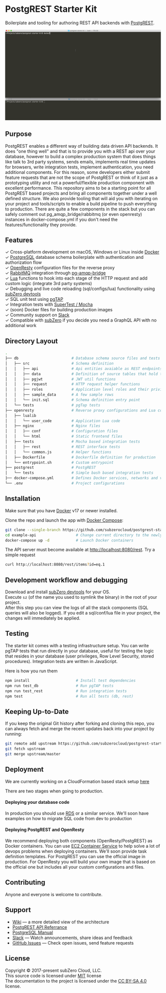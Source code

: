 # PostgREST Starter Kit

Boilerplate and tooling for authoring REST API backends with [PostgREST](https://postgrest.com).

![PostgREST Starter Kit](/media/postgrest-starter-kit.gif?raw=true "PostgREST Starter Kit")

## Purpose

PostgREST enables a different way of building data driven API backends. It does "one thing well" and that is to provide you with a REST api over your database, however to build a complex production system that does things like talk to 3rd party systems, sends emails, implements real time updates for browsers, write integration tests, implement authentication, you need additional components. For this reason, some developers either submit feature requests that are not the scope of PostgREST or think of it just as a prototyping utility and not a powerful/flexible production component with excellent performance. This repository aims to be a starting point for all PostgREST based projects and bring all components together under a well defined structure. We also provide tooling that will aid you with iterating on your project and tools/scripts to enable a build pipeline to push everything to production. There are quite a few components in the stack but you can safely comment out pg_amqp_bridge/rabbitmq (or even openresty) instances in docker-compose.yml if you don't need the features/functionality they provide.


## Features

✓ Cross-platform development on macOS, Windows or Linux inside [Docker](https://www.docker.com/)<br>
✓ [PostgreSQL](https://www.postgresql.org/) database schema boilerplate with authentication and authorization flow<br>
✓ [OpenResty](https://openresty.org/en/) configuration files for the reverse proxy<br>
✓ [RabbitMQ](https://www.rabbitmq.com/) integration through [pg-amqp-bridge](https://github.com/subzerocloud/pg-amqp-bridge)<br>
✓ [Lua](https://www.lua.org/) functions to hook into each stage of the HTTP request and add custom logic (integrate 3rd party systems)<br>
✓ Debugging and live code reloading (sql/configs/lua) functionality using [subZero devtools](https://github.com/subzerocloud/devtools)<br>
✓ SQL unit test using [pgTAP](http://pgtap.org/)<br>
✓ Integration tests with [SuperTest / Mocha](https://github.com/visionmedia/supertest)<br>
✓ (soon) Docker files for building production images<br>
✓ Community support on [Slack](https://slack.subzero.cloud/)<br>
✓ Compatible with [subZero](https://subzero.cloud/) if you decide you need a GraphQL API with no additional work<br>


## Directory Layout

```bash
.
├── db                        # Database schema source files and tests
│   ├── src                   # Schema definition
│   │   ├── api               # Api entities avaiable as REST endpoints
│   │   ├── data              # Definition of source tables that hold the data
│   │   ├── pgjwt             # JWT util functions
│   │   ├── request           # HTTP request helper functions
│   │   ├── roles             # Application level roles and their privileges
│   │   ├── sample_data       # A few sample rows
│   │   └── init.sql          # Schema definition entry point
│   └── tests                 # pgTap tests
├── openresty                 # Reverse proxy configurations and Lua code
│   ├── lualib
│   │   └── user_code         # Application Lua code
│   ├── nginx                 # Nginx files
│   │   ├── conf              # Configuration files
│   │   └── html              # Static frontend files
│   ├── tests                 # Mocha based integration tests
│   │   ├── rest              # REST interface tests
│   │   └── common.js         # Helper functions
│   ├── Dockerfile            # Dockerfile definition for production
│   └── entrypoint.sh         # Custom entrypoint
├── postgrest                 # PostgREST 
│   └── tests                 # Simple bash based integration tests
├── docker-compose.yml        # Defines Docker services, networks and volumes
└── .env                      # Project configurations

```


## Installation

Make sure that you have [Docker](https://www.docker.com/community-edition) v17 or newer installed.

Clone the repo and launch the app with [Docker Compose](https://docs.docker.com/compose/):

```bash
git clone --single-branch https://github.com/subzerocloud/postgrest-starter-kit example-api
cd example-api                  # Change current directory to the newly created one
docker-compose up -d            # Launch Docker containers
```

The API server must become available at [http://localhost:8080/rest](http://localhost:8080/rest).
Try a simple request

```bash
curl http://localhost:8080/rest/items?id=eq.1
```

## Development workflow and debugging

Download and install [subZero devtools](https://github.com/subzerocloud/devtools) for your OS.<br />
Execute `sz` (of the name you used to symlink the binary) in the root of your project.<br />
After this step you can view the logs of all the stack components (SQL queries will also be logged).
If you edit a sql/conf/lua file in your project, the changes will immediately be applied.


## Testing

The starter kit comes with a testing infrastructure setup. 
You can write pgTAP tests that run directly in your database, useful for testing the logic that resides in your database (user privileges, Row Level Security, stored procedures).
Integration tests are written in JavaScript.

Here is how you run them

```bash
npm install                     # Install test dependencies
npm run test_db                 # Run pgTAP tests
npm run test_rest               # Run integration tests
npm test                        # Run all tests (db, rest)
```

## Keeping Up-to-Date

If you keep the original Git history after  forking and cloning this repo, you can always fetch and merge
the recent updates back into your project by running:

```bash
git remote add upstream https://github.com/subzerocloud/postgrest-starter-kit.git
git fetch upstream
git merge upstream/master
```

## Deployment

We are currently working on a CloudFormation based stack setup [here](/pull/5)

There are two stages when going to production.

#### Deploying your database code
In production you should use [RDS](https://aws.amazon.com/rds/postgresql/) or a similar service.
We'll soon have examples on how to migrate SQL code from dev to production

#### Deploying PostgREST and OpenResty
We recommend deploying both components (OpenResty/PostgREST) as Docker containers.
You can use [EC2 Container Service](https://aws.amazon.com/ecs/) to help solve a lot of devops problems when deploying containers.
We'll soon provide task definition templates. For PostgREST you can use the official image in production. For OpenResty you will build your own image that is based on the official one but includes all your custom configurations and files.

## Contributing

Anyone and everyone is welcome to contribute.

## Support
* [Wiki](https://github.com/subzerocloud/postgrest-starter-kit/wiki) — a more detailed view of the architecture
* [PostgREST API Referrance](https://postgrest.com/en/stable/api.html)
* [PostgreSQL Manual](https://www.postgresql.org/docs/current/static/index.html)
* [Slack](https://slack.subzero.cloud/) — Watch announcements, share ideas and feedback
* [GitHub Issues](https://github.com/subzerocloud/postgrest-starter-kit/issues) — Check open issues, send feature requests

## License

Copyright © 2017-present subZero Cloud, LLC.<br />
This source code is licensed under [MIT](https://github.com/subzerocloud/postgrest-starter-kit/blob/master/LICENSE.txt) license<br />
The documentation to the project is licensed under the [CC BY-SA 4.0](http://creativecommons.org/licenses/by-sa/4.0/) license.

